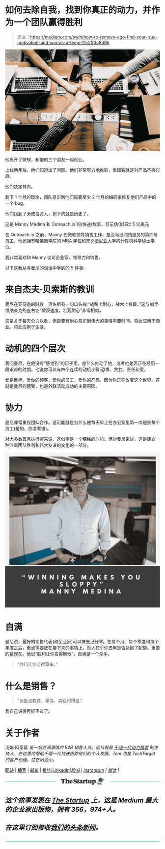 # 如何去除自我，找到你真正的动力，并作为一个团队赢得胜利

> 原文：<https://medium.com/swlh/how-to-remove-ego-find-your-true-motivation-and-win-as-a-team-f1c2ff3c869b>

![](img/877bd69ea054404065e53d2b7686d9b0.png)

他离开了微软，和他的三个朋友一起创业。

上线两年后，他们知道出了问题。他们非常努力地推销，但顾客就是对产品不感兴趣。

他们决定转向。

剩下 1 个月的现金，团队意识到他们需要至少 2 个月的编码来修复他们产品中的一个 bug。

他们找到了天使投资人，剩下的就是历史了。

这是 Manny Medina 和 Outreach.io 的(快速)故事，目前估值超过 5 亿美元

在 Outreach.io 之前，Manny 在微软领导销售工作，是亚马逊网络服务的第四号员工。他还拥有哈佛商学院的 MBA 学位和宾夕法尼亚大学的计算机科学硕士学位。

我非常喜欢和 Manny 谈论企业家、领导力和销售。

以下是我从与曼尼的谈话中学到的 5 件事:

# 来自杰夫·贝索斯的教训

曼尼在亚马逊的时候，贝佐斯有一句口头禅:“战略上耐心，战术上急躁。”这与加里·维纳查克的座右铭“微观速度，宏观耐心”非常相似。

这是关于每天全力以赴，但是要有耐心意识到伟大的事情需要时间。将此应用于商业。将此应用于生活。

# 动机的四个层次

我问曼尼，在他没有“感觉到”的日子里，是什么推动了他，或者他是否正在经历一段艰难的时期。他说你可以有四个连续的动机步骤:恐惧、贪婪、责任和爱。

爱是目标。爱你的顾客，爱你的员工，爱你的产品，因为你正在改变这个世界。这就是曼尼的感受，也是外联活动成功的主要原因。

# 协力

曼尼非常重视团队合作。这可能就是为什么他每天早上在办公室里第一次碰到每个员工(是的，你没看错)。

对大多数首席执行官来说，这似乎是一个糟糕的时机。但对曼尼来说，这是建立一种注重团队胜利和伟大友谊的文化的一部分。

![](img/fefc2e814c12ca57fd0f8e52a91c2a51.png)

# 自满

曼尼说，最好的销售代表(和企业家)可以抹去记分牌。在每个月、每个季度和每个年度之后，重点需要放在接下来的事情上。没人在乎你去年是否达到了配额。重要的是现在。他说“胜利让你变得懒散”，自满是一个杀手。

> “胜利让你变得草率。”

# 什么是销售？

> "销售是教育、移情、实验和增值."

我自己说得再好不过了。

# 关于作者

汤姆·阿莱莫 *是一名充满激情的 B2B 销售人员。他目前是* [*千禧一代动力播客*](https://soundcloud.com/ryan-warner-799706255) *的主持人，在这里他帮助千禧一代快速跟踪他们的个人发展。Tom 也是 TechTarget 的客户经理，住在旧金山。*

[网站](http://tomalaimo.com/) | [播客](https://soundcloud.com/ryan-warner-799706255) | [邮箱](mailto:thomasalaimo7@gmail.com) | [推特](https://twitter.com/TomAlaimo_TTGT)|[LinkedIn](https://www.linkedin.com/in/tom-alaimo-573a1878/)*|[脸书](https://www.facebook.com/thomas.alaimo.12) | [Instagram](http://instagram.com/talaimo7) | [媒体](/@TomAlaimo_TTGT) |*

*[![](img/308a8d84fb9b2fab43d66c117fcc4bb4.png)](https://medium.com/swlh)*

## *这个故事发表在 [The Startup](https://medium.com/swlh) 上，这是 Medium 最大的企业家出版物，拥有 356，974+人。*

## *在这里订阅接收[我们的头条新闻](http://growthsupply.com/the-startup-newsletter/)。*

*[![](img/b0164736ea17a63403e660de5dedf91a.png)](https://medium.com/swlh)*